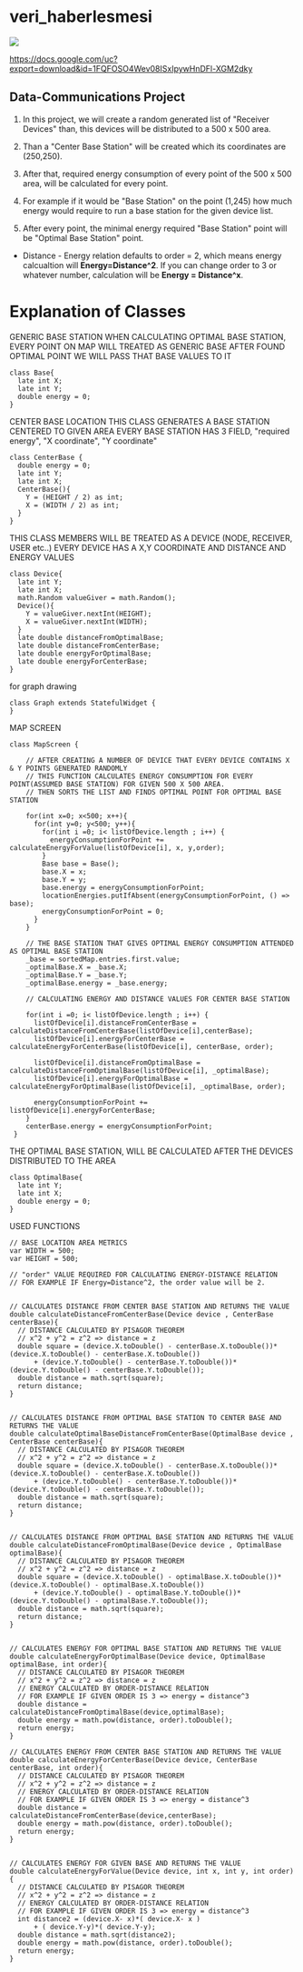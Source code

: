 # veri_haberlesmesi


![](https://docs.google.com/uc?export=download&id=1FQFOSO4Wev08ISxIpywHnDFl-XGM2dky)

https://docs.google.com/uc?export=download&id=1FQFOSO4Wev08ISxIpywHnDFl-XGM2dky

## Data-Communications Project

1)  In this project, we will create a random generated  list of "Receiver Devices"  than, this devices will be distributed to a 500 x 500 area.

2) Than a "Center Base Station" will be created which its coordinates are (250,250).

3) After that, required energy consumption of every point of the 500 x 500 area, will be calculated for every point. 

4) For example if it would be "Base Station" on the point (1,245) how much energy would require to run a base station for the given device list.

5) After every point, the minimal energy required "Base Station" point will be "Optimal Base Station" point.

* Distance - Energy relation defaults to order = 2, which means energy calcualtion will **Energy=Distance^2**.
If you can change order to 3 or whatever number, calculation will be **Energy = Distance^x**.

# Explanation of Classes

GENERIC BASE STATION
WHEN CALCULATING OPTIMAL BASE STATION, EVERY POINT ON MAP WILL TREATED AS GENERIC BASE
AFTER FOUND OPTIMAL POINT WE WILL PASS THAT BASE VALUES TO IT

```
class Base{
  late int X;
  late int Y;
  double energy = 0;
}
```


CENTER BASE LOCATION
THIS CLASS GENERATES A BASE STATION CENTERED TO GIVEN AREA
EVERY BASE STATION HAS 3 FIELD, "required energy",  "X coordinate", "Y coordinate"

```
class CenterBase {
  double energy = 0;
  late int Y;
  late int X;
  CenterBase(){
    Y = (HEIGHT / 2) as int;
    X = (WIDTH / 2) as int;
  }
}
```

THIS CLASS MEMBERS WILL BE TREATED AS A DEVICE (NODE, RECEIVER, USER etc..)
EVERY DEVICE HAS A X,Y COORDINATE AND DISTANCE AND ENERGY VALUES
```
class Device{
  late int Y;
  late int X;
  math.Random valueGiver = math.Random();
  Device(){
    Y = valueGiver.nextInt(HEIGHT);
    X = valueGiver.nextInt(WIDTH);
  }
  late double distanceFromOptimalBase;
  late double distanceFromCenterBase;
  late double energyForOptimalBase;
  late double energyForCenterBase;
}
```

for graph drawing
```
class Graph extends StatefulWidget {
}
```

MAP SCREEN
```
class MapScreen {

	// AFTER CREATING A NUMBER OF DEVICE THAT EVERY DEVICE CONTAINS X & Y POINTS GENERATED RANDOMLY
    // THIS FUNCTION CALCULATES ENERGY CONSUMPTION FOR EVERY POINT(ASSUMED BASE STATION) FOR GIVEN 500 X 500 AREA.
    // THEN SORTS THE LIST AND FINDS OPTIMAL POINT FOR OPTIMAL BASE STATION

    for(int x=0; x<500; x++){
      for(int y=0; y<500; y++){
        for(int i =0; i< listOfDevice.length ; i++) {
          energyConsumptionForPoint += calculateEnergyForValue(listOfDevice[i], x, y,order);
        }
        Base base = Base();
        base.X = x;
        base.Y = y;
        base.energy = energyConsumptionForPoint;
        locationEnergies.putIfAbsent(energyConsumptionForPoint, () => base);
        energyConsumptionForPoint = 0;
      }
    }

    // THE BASE STATION THAT GIVES OPTIMAL ENERGY CONSUMPTION ATTENDED  AS OPTIMAL BASE STATION
    _base = sortedMap.entries.first.value;
    _optimalBase.X = _base.X;
    _optimalBase.Y = _base.Y;
    _optimalBase.energy = _base.energy;

    // CALCULATING ENERGY AND DISTANCE VALUES FOR CENTER BASE STATION
    
    for(int i =0; i< listOfDevice.length ; i++) {
      listOfDevice[i].distanceFromCenterBase = calculateDistanceFromCenterBase(listOfDevice[i],centerBase);
      listOfDevice[i].energyForCenterBase = calculateEnergyForCenterBase(listOfDevice[i], centerBase, order);

      listOfDevice[i].distanceFromOptimalBase = calculateDistanceFromOptimalBase(listOfDevice[i], _optimalBase);
      listOfDevice[i].energyForOptimalBase = calculateEnergyForOptimalBase(listOfDevice[i], _optimalBase, order);

      energyConsumptionForPoint += listOfDevice[i].energyForCenterBase;
    }
    centerBase.energy = energyConsumptionForPoint;
 }
```

THE OPTIMAL BASE STATION, WILL BE CALCULATED AFTER THE DEVICES DISTRIBUTED TO THE AREA
```
class OptimalBase{
  late int Y;
  late int X;
  double energy = 0;
}
```

USED FUNCTIONS

```
// BASE LOCATION AREA METRICS
var WIDTH = 500;
var HEIGHT = 500;

// "order" VALUE REQUIRED FOR CALCULATING ENERGY-DISTANCE RELATION
// FOR EXAMPLE IF Energy=Distance^2, the order value will be 2.


// CALCULATES DISTANCE FROM CENTER BASE STATION AND RETURNS THE VALUE
double calculateDistanceFromCenterBase(Device device , CenterBase centerBase){
  // DISTANCE CALCULATED BY PISAGOR THEOREM
  // x^2 + y^2 = z^2 => distance = z
  double square = (device.X.toDouble() - centerBase.X.toDouble())*(device.X.toDouble() - centerBase.X.toDouble())
      + (device.Y.toDouble() - centerBase.Y.toDouble())*(device.Y.toDouble() - centerBase.Y.toDouble());
  double distance = math.sqrt(square);
  return distance;
}


// CALCULATES DISTANCE FROM OPTIMAL BASE STATION TO CENTER BASE AND RETURNS THE VALUE
double calculateOptimalBaseDistanceFromCenterBase(OptimalBase device , CenterBase centerBase){
  // DISTANCE CALCULATED BY PISAGOR THEOREM
  // x^2 + y^2 = z^2 => distance = z
  double square = (device.X.toDouble() - centerBase.X.toDouble())*(device.X.toDouble() - centerBase.X.toDouble())
      + (device.Y.toDouble() - centerBase.Y.toDouble())*(device.Y.toDouble() - centerBase.Y.toDouble());
  double distance = math.sqrt(square);
  return distance;
}


// CALCULATES DISTANCE FROM OPTIMAL BASE STATION AND RETURNS THE VALUE
double calculateDistanceFromOptimalBase(Device device , OptimalBase optimalBase){
  // DISTANCE CALCULATED BY PISAGOR THEOREM
  // x^2 + y^2 = z^2 => distance = z
  double square = (device.X.toDouble() - optimalBase.X.toDouble())*(device.X.toDouble() - optimalBase.X.toDouble())
      + (device.Y.toDouble() - optimalBase.Y.toDouble())*(device.Y.toDouble() - optimalBase.Y.toDouble());
  double distance = math.sqrt(square);
  return distance;
}


// CALCULATES ENERGY FOR OPTIMAL BASE STATION AND RETURNS THE VALUE
double calculateEnergyForOptimalBase(Device device, OptimalBase optimalBase, int order){
  // DISTANCE CALCULATED BY PISAGOR THEOREM
  // x^2 + y^2 = z^2 => distance = z
  // ENERGY CALCULATED BY ORDER-DISTANCE RELATION
  // FOR EXAMPLE IF GIVEN ORDER IS 3 => energy = distance^3
  double distance = calculateDistanceFromOptimalBase(device,optimalBase);
  double energy = math.pow(distance, order).toDouble();
  return energy;
}

// CALCULATES ENERGY FROM CENTER BASE STATION AND RETURNS THE VALUE
double calculateEnergyForCenterBase(Device device, CenterBase centerBase, int order){
  // DISTANCE CALCULATED BY PISAGOR THEOREM
  // x^2 + y^2 = z^2 => distance = z
  // ENERGY CALCULATED BY ORDER-DISTANCE RELATION
  // FOR EXAMPLE IF GIVEN ORDER IS 3 => energy = distance^3
  double distance = calculateDistanceFromCenterBase(device,centerBase);
  double energy = math.pow(distance, order).toDouble();
  return energy;
}


// CALCULATES ENERGY FOR GIVEN BASE AND RETURNS THE VALUE
double calculateEnergyForValue(Device device, int x, int y, int order){
  // DISTANCE CALCULATED BY PISAGOR THEOREM
  // x^2 + y^2 = z^2 => distance = z
  // ENERGY CALCULATED BY ORDER-DISTANCE RELATION
  // FOR EXAMPLE IF GIVEN ORDER IS 3 => energy = distance^3
  int distance2 = (device.X- x)*( device.X- x )
      + ( device.Y-y)*( device.Y-y);
  double distance = math.sqrt(distance2);
  double energy = math.pow(distance, order).toDouble();
  return energy;
}
```



## 
